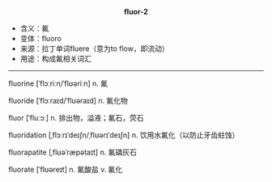 
**<center>fluor-2</center>**

- <span class="definition">含义：氟</span>
- <span class="definition">变体：fluoro</span>
- <span class="definition">来源：拉丁单词fluere（意为to flow，即流动）</span>
- <span class="definition">用途：构成氟相关词汇</span>

---

fluorine [ˈflɔːriːn/ˈflʊəriːn] n. 氟

fluoride [ˈflɔːraɪd/ˈflʊəraɪd] n. 氟化物

fluor [ˈfluːɔː] n. 排出物，溢液；氟石，荧石

fluoridation [ˌflɔːrɪˈdeɪʃn/ˌflʊərɪˈdeɪʃn] n. 饮用水氟化（以防止牙齿蛀蚀）

fluorapatite [ˌflʊəˈræpətaɪt] n. 氟磷灰石

fluorate [ˈflʊəreɪt] n. 氟酸盐 v. 氟化
